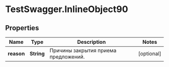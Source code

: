 # TestSwagger.InlineObject90

## Properties

Name | Type | Description | Notes
------------ | ------------- | ------------- | -------------
**reason** | **String** | Причины закрытия приема предложений. | [optional] 


